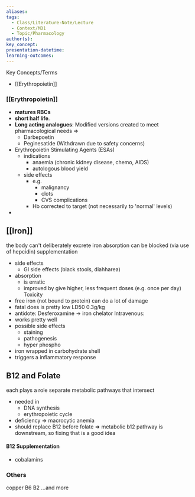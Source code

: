 ```yaml
---
aliases: 
tags:
  - Class/Literature-Note/Lecture
  - Context/MD1
  - Topic/Pharmacology
author(s): 
key_concept: 
presentation-datetime: 
learning-outcomes:
---
```

Key Concepts/Terms
- [[Erythropoietin]]


### [[Erythropoietin]]
- **matures RBCs** 
- **short half life**. 
- **Long acting analogues**: Modified versions created to meet pharmacological needs =>
	- Darbepoetin
	- Peginesatide (Withdrawn due to safety concerns)
- Erythropoietin Stimulating Agents (ESAs) 
	- indications
		- anaemia (chronic kidney disease, chemo, AIDS)
		- autologous blood yield
	- side effects
		- e.g.
			- malignancy
			- clots
			- CVS complications
		- Hb corrected to target (not necessarily to 'normal' levels)
- 

## [[Iron]]
the body can't deliberately excrete iron
absorption can be blocked (via use of hepcidin)
supplementation 
- side effects
	- GI side effects (black stools, diahharea)
- absorption 
	- is erratic
	- improved by give higher, less frequent doses (e.g. once per day)
Toxicity
- free iron (not bound to protein) can do a lot of damage 
- fatal does is pretty low LD50 0.3g/kg
- antidote: Desferoxamine -> iron chelator
Intravenous:
- works pretty well
- possible side effects
	- staining
	- pathogenesis
	- hyper phospho
- iron wrapped in carbohydrate shell
- triggers a inflammatory response


## B12 and Folate
each plays a role separate metabolic pathways that intersect
- needed in 
	- DNA synthesis
	- erythropoietic cycle
-  deficiency => macrocytic anemia
- should replace B12 before folate => metabolic b12 pathway is downstream, so fixing that is a good idea
#### B12 Supplementation
- cobalamins


### Others
copper
B6
B2
...and more